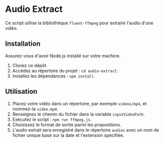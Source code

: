 # Audio Extract

Ce script utilise la bibliothèque `fluent-ffmpeg` pour extraire l'audio d'une vidéo.

## Installation

Assurez-vous d'avoir Node.js installé sur votre machine.

1. Clonez ce dépôt.
2. Accédez au répertoire du projet : `cd audio-extract`.
3. Installez les dépendances : `npm install`.

## Utilisation

1. Placez votre vidéo dans un répertoire, par exemple `videos/mp4`, et nommez-la `video.mp4`.
2. Renseignez le chemin du fichier dans la variable `inputVideoPath`.
3. Exécutez le script : `npm run ffmpeg.js`.
4. Choisissez le format de sortie parmi les propositions.
5. L'audio extrait sera enregistré dans le répertoire `audios` avec un nom de fichier unique basé sur la date et l'extension spécifiée.
